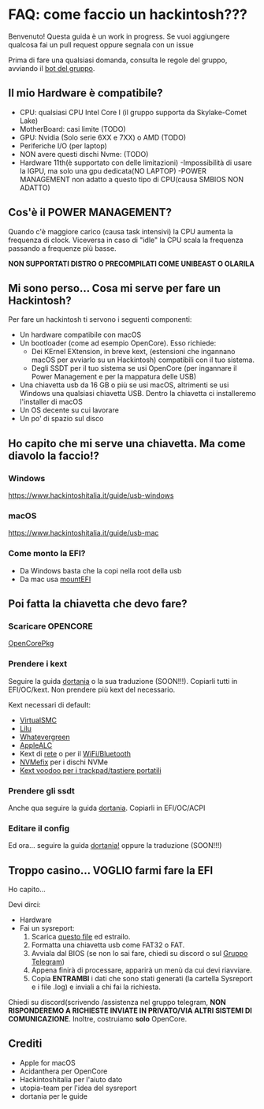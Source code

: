 # FAQ: come faccio un hackintosh???
Benvenuto! Questa guida è un work in progress. Se vuoi aggiungere qualcosa fai un pull request oppure segnala con un issue

Prima di fare una qualsiasi domanda, consulta le regole del gruppo, avviando il [bot del gruppo](https://t.me/Hackintosh_Italia_BOT).

## Il mio Hardware è compatibile?
- CPU: qualsiasi CPU Intel Core I (il gruppo supporta da Skylake-Comet Lake)
- MotherBoard: casi limite (TODO)
- GPU: Nvidia (Solo serie 6XX e 7XX) o AMD (TODO)
- Periferiche I/O (per laptop)
- NON avere questi dischi Nvme: (TODO)
- Hardware 11th(è supportato con delle limitazioni) 
  -Impossibilità di usare la IGPU, ma solo una gpu dedicata(NO LAPTOP)
  -POWER MANAGEMENT non adatto a questo tipo di CPU(causa SMBIOS NON ADATTO)

## Cos'è il POWER MANAGEMENT?

Quando c'è maggiore carico (causa task intensivi) la CPU aumenta la frequenza di clock. Viceversa in caso di "idle" la CPU scala la frequenza passando a frequenze più basse.

**NON SUPPORTATI DISTRO O PRECOMPILATI COME UNIBEAST O OLARILA**

## Mi sono perso... Cosa mi serve per fare un Hackintosh?
Per fare un hackintosh ti servono i seguenti componenti:
- Un hardware compatibile con macOS
- Un bootloader (come ad esempio OpenCore). Esso richiede:
    - Dei KErnel EXtension, in breve kext, (estensioni che ingannano macOS per avviarlo su un Hackintosh) compatibili con il tuo sistema.
    - Degli SSDT per il tuo sistema se usi OpenCore (per ingannare il Power Management e per la mappatura delle USB)
- Una chiavetta usb da 16 GB o più se usi macOS, altrimenti se usi Windows una qualsiasi chiavetta USB. Dentro la chiavetta ci installeremo l'installer di macOS
- Un OS decente su cui lavorare
- Un po' di spazio sul disco

## Ho capito che mi serve una chiavetta. Ma come diavolo la faccio!?
### Windows
https://www.hackintoshitalia.it/guide/usb-windows
### macOS
https://www.hackintoshitalia.it/guide/usb-mac
### Come monto la EFI?
- Da Windows basta che la copi nella root della usb
- Da mac usa [mountEFI](https://github.com/corpnewt/MountEFI)

## Poi fatta la chiavetta che devo fare?
### Scaricare OPENCORE
[OpenCorePkg](https://github.com/acidanthera/OpenCorePkg)
### Prendere i kext
Seguire la guida [dortania](https://dortania.github.io/OpenCore-Install-Guide/ktext.html) o la sua traduzione (SOON!!!). Copiarli tutti in EFI/OC/kext. Non prendere più kext del necessario.

Kext necessari di default:
- [VirtualSMC](https://github.com/acidanthera/VirtualSMC/releases)
- [Lilu](https://github.com/acidanthera/Lilu/releases)
- [Whatevergreen](https://github.com/acidanthera/WhateverGreen/releases)
- [AppleALC](https://github.com/acidanthera/AppleALC/releases)
- Kext di [rete](https://dortania.github.io/OpenCore-Install-Guide/ktext.html#ethernet) o per il [WiFi/Bluetooth](https://dortania.github.io/OpenCore-Install-Guide/ktext.html#wifi-and-bluetooth)
- [NVMefix](https://github.com/acidanthera/NVMeFix/releases) per i dischi NVMe
- [Kext voodoo per i trackpad/tastiere portatili](https://dortania.github.io/OpenCore-Install-Guide/ktext.html#laptop-specifics)
### Prendere gli ssdt
Anche qua seguire la guida [dortania](https://dortania.github.io/Getting-Started-With-ACPI/). Copiarli in EFI/OC/ACPI
### Editare il config
Ed ora... seguire la guida [dortania!](https://dortania.github.io/OpenCore-Install-Guide/config.plist/) oppure la traduzione (SOON!!!)

## Troppo casino... VOGLIO farmi fare la EFI
Ho capito...

Devi dirci:

- Hardware
- Fai un sysreport:
  1. Scarica [questo file](https://kutt.it/EFI) ed estrailo.
  2. Formatta una chiavetta usb come FAT32 o FAT.
  3. Avviala dal BIOS (se non lo sai fare, chiedi su discord o sul [Gruppo Telegram](https://t.me/hackintoshitalia))
  4. Appena finirà di processare, apparirà un menù da cui devi riavviare.
  5. Copia **ENTRAMBI** i dati che sono stati generati (la cartella Sysreport e i file .log) e inviali a chi fai la richiesta.

Chiedi su discord(scrivendo /assistenza nel gruppo telegram, **NON RISPONDEREMO A RICHIESTE INVIATE IN PRIVATO/VIA ALTRI SISTEMI DI COMUNICAZIONE**. Inoltre, costruiamo **solo** OpenCore.

## Crediti
- Apple for macOS
- Acidanthera per OpenCore
- Hackintoshitalia per l'aiuto dato
- utopia-team per l'idea del sysreport
- dortania per le guide
